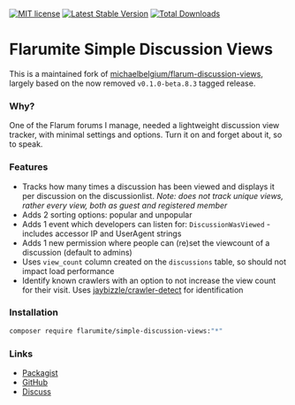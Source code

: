 [![MIT license](https://img.shields.io/badge/license-MIT-blue.svg)](https://github.com/flarumite/simple-discussion-views/blob/master/LICENSE) [![Latest Stable Version](https://img.shields.io/packagist/v/flarumite/simple-discussion-views.svg)](https://packagist.org/packages/flarumite/simple-discussion-views) [![Total Downloads](https://img.shields.io/packagist/dt/flarumite/simple-discussion-views.svg)](https://packagist.org/packages/flarumite/simple-discussion-views)



# Flarumite Simple Discussion Views

This is a maintained fork of [michaelbelgium/flarum-discussion-views](https://github.com/MichaelBelgium/flarum-discussion-views), largely based on the now removed `v0.1.0-beta.8.3` tagged release.

### Why?
One of the Flarum forums I manage, needed a lightweight discussion view tracker, with minimal settings and options. Turn it on and forget about it, so to speak.

### Features
- Tracks how many times a discussion has been viewed and displays it per discussion on the discussionlist. _Note: does not track unique views, rather every view, both as guest and registered member_
- Adds 2 sorting options: popular and unpopular
- Adds 1 event which developers can listen for: `DiscussionWasViewed` - includes accessor IP and UserAgent strings
- Adds 1 new permission where people can (re)set the viewcount of a discussion (default to admins)
- Uses `view_count` column created on the `discussions` table, so should not impact load performance
- Identify known crawlers with an option to not increase the view count for their visit. Uses [jaybizzle/crawler-detect](https://github.com/JayBizzle/Crawler-Detect) for identification

### Installation

```sh
composer require flarumite/simple-discussion-views:"*"
```

### Links

- [Packagist](https://packagist.org/packages/flarumite/simple-discussion-views)
- [GitHub](https://github.com/flarumite/simple-discussion-views)
- [Discuss](https://discuss.flarum.org/d/24002)
